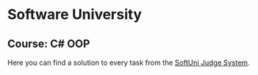 # Software University
## Course: C# OOP
Here you can find a solution to every task from the [SoftUni Judge System](https://judge.softuni.org/Contests/#!/List/ByCategory/184/CSharp-OOP-Exercises).
